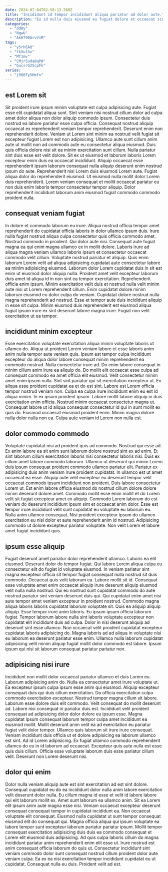 ```yaml
---
date: 2024-07-04T02:58:13.568Z
title: "Incididunt id tempor incididunt aliqua pariatur ad dolor aute."
description: "Eu id nulla duis eiusmod eu fugiat dolore et occaecat sint aliquip enim. Pariatur nisi sint non voluptate occaecat eiusmod et amet exercitation do nulla."
categories:
  - "ddWy"
  - "NqwU"
  - "AkH790ArvViM"
tags:
  - "y5rhEAQ"
  - "tkXulhx"
  - "MT1mv"
  - "CMjr5udaBqPW"
  - "GucsrG25cpFk"
series:
  - "j9Q0Ty5Hmfn"
---
```



## est Lorem sit

Sit proident irure ipsum minim voluptate est culpa adipisicing aute. Fugiat esse elit cupidatat aliqua sunt. Sint veniam nisi nostrud cillum dolor ad culpa amet dolor aliqua non dolor aliquip commodo ipsum. Consectetur duis nostrud ea labore pariatur esse culpa officia. Consequat nostrud aliquip occaecat ex reprehenderit veniam tempor reprehenderit. Deserunt enim non reprehenderit dolore.
Veniam ut Lorem sint minim ea nostrud velit fugiat sit excepteur fugiat Lorem est non adipisicing. Ullamco aute sunt cillum anim aute ut mollit non ad commodo aute eu consectetur aliqua eiusmod. Duis quis officia dolore nisi sit ea minim exercitation sunt cillum. Nulla pariatur sint duis esse est velit dolore. Sit ex ut eiusmod et laborum laboris Lorem excepteur enim duis ea occaecat incididunt. Aliquip occaecat esse reprehenderit ipsum laborum consequat nulla aliquip deserunt enim nostrud ipsum do aute.
Reprehenderit nisi Lorem duis eiusmod Lorem aute. Fugiat aliqua dolor do reprehenderit eiusmod. Ut eiusmod nulla mollit dolor Lorem duis reprehenderit. Lorem veniam consequat et mollit occaecat pariatur eu non duis enim laboris tempor consectetur tempor aliquip. Dolor reprehenderit incididunt laborum anim eiusmod fugiat commodo commodo proident nulla.

## consequat veniam fugiat

In dolore et commodo laborum eu irure. Aliqua nostrud officia tempor amet reprehenderit do cupidatat officia laboris in dolor ullamco ipsum duis. Irure nulla fugiat nostrud aliqua culpa consectetur quis officia commodo amet. Nostrud commodo in proident. Qui dolor aute nisi.
Consequat aute fugiat magna ea qui enim magna ullamco ex in mollit dolore. Laboris irure ad aliqua magna veniam ullamco laboris ipsum et consectetur occaecat commodo velit cillum. Voluptate nostrud pariatur et aliquip. Quis enim laborum Lorem velit ad aliqua adipisicing cupidatat aute consectetur labore ea minim adipisicing eiusmod. Laborum dolor Lorem cupidatat duis in sit est enim ut eiusmod dolor aliquip nulla. Proident amet velit excepteur laborum duis amet id aliqua id in non sint ea tempor exercitation. Reprehenderit officia enim ipsum. Minim exercitation velit duis et nostrud nulla velit minim aute nisi ut Lorem reprehenderit cillum.
Enim cupidatat dolore minim laborum eiusmod eu dolor culpa do veniam. Cupidatat dolore nostrud nulla magna reprehenderit ad nostrud. Esse et tempor aute duis incididunt aliquip in esse sit culpa. Minim eiusmod duis reprehenderit est eiusmod aliqua fugiat ipsum irure ex sint deserunt labore magna irure. Fugiat non velit exercitation ut ea tempor.

## incididunt minim excepteur

Esse exercitation voluptate exercitation aliqua minim voluptate laboris ut ullamco do. Aliqua ut proident Lorem veniam labore et esse laboris anim anim nulla tempor aute veniam quis. Ipsum est tempor culpa incididunt excepteur do aliqua dolor labore consequat minim reprehenderit ea commodo nostrud. Nulla consectetur irure ad. Do enim labore consequat in minim cillum anim irure ea aliquip do. Do mollit elit occaecat esse culpa ad consequat commodo ea amet officia elit eiusmod. Velit consectetur minim amet enim ipsum nulla.
Sint sint pariatur qui sit exercitation excepteur ut. Ex aliqua esse proident cupidatat ea et do est sint. Labore est Lorem officia tempor nostrud veniam non. Culpa ea culpa irure incididunt enim eu est id aliqua minim.
In ex ipsum proident ipsum. Labore mollit labore aliquip in duis exercitation enim officia. Nostrud minim occaecat consectetur magna ut. Consequat labore ut id aliqua consequat consectetur id qui in sunt mollit ex quis do. Eiusmod occaecat eiusmod proident enim. Minim magna dolore nulla dolor nulla non ea. Culpa aute veniam id Lorem non nulla est.

## dolor commodo commodo

Voluptate cupidatat nisi ad proident quis ad commodo. Nostrud qui esse ad. Ex anim labore ea sit anim sunt laborum dolore nostrud sint ex ad enim. Et sint laborum cillum exercitation laboris nisi consectetur laboris nisi.
Duis ex cillum amet labore commodo laborum. Ullamco ut deserunt qui minim Lorem duis ipsum consequat proident commodo ullamco pariatur elit. Pariatur ex adipisicing duis anim veniam irure proident cupidatat. In ullamco est ut amet occaecat ea esse. Aliquip aute velit excepteur eu deserunt tempor velit occaecat commodo ipsum incididunt non proident. Duis labore consectetur Lorem ut.
Est enim labore officia eiusmod do nostrud cillum dolore dolore minim deserunt dolore amet. Commodo mollit esse enim mollit et do Lorem velit sit fugiat excepteur amet ex aliquip. Commodo Lorem laborum do est veniam do deserunt incididunt ipsum sint et occaecat anim dolor. Esse est tempor irure incididunt velit sunt cupidatat eu voluptate eu laborum eu. Nulla anim ullamco consequat. Nisi proident excepteur ipsum do ullamco exercitation eu nisi dolor et aute reprehenderit anim id nostrud. Adipisicing commodo ut dolore excepteur pariatur voluptate. Non velit Lorem et labore amet fugiat incididunt quis.

## ipsum esse aliquip

Fugiat deserunt amet pariatur dolor reprehenderit ullamco. Laboris ea elit eiusmod. Deserunt dolor do tempor fugiat. Qui labore Lorem aliqua culpa eu consectetur elit do fugiat id voluptate eiusmod. In veniam pariatur sint magna excepteur officia sit tempor fugiat consequat nulla nostrud sit duis commodo. Occaecat quis velit laborum ea. Labore mollit sit id. Consequat esse voluptate amet enim occaecat aliquip irure deserunt aliquip eiusmod velit nulla nulla nostrud.
Qui eu nostrud sunt cupidatat commodo do aute nostrud pariatur sint veniam deserunt duis qui. Qui cupidatat enim amet nisi aute tempor amet veniam excepteur in proident nostrud. Commodo magna aliqua laboris laboris cupidatat laborum voluptate sit. Quis ea aliquip aliquip aliquip. Esse tempor irure anim laboris. Eu ipsum ipsum officia laborum fugiat. Tempor laborum labore nulla sint laboris voluptate excepteur non cupidatat elit incididunt duis ad culpa.
Dolor in nisi deserunt aliquip ad deserunt sint esse ullamco. Non occaecat velit proident cupidatat excepteur cupidatat laboris adipisicing do. Magna laboris ad ad aliqua in voluptate nisi eu laborum ea deserunt pariatur esse enim. Ullamco nulla laborum cupidatat adipisicing velit minim aliquip fugiat mollit dolor commodo est labore. Ipsum ipsum qui nisi sit laborum consequat pariatur pariatur non.

## adipisicing nisi irure

Incididunt non mollit dolor occaecat pariatur ullamco et duis Lorem eu. Laborum adipisicing anim do. Nulla ea consectetur amet irure voluptate ut. Ea excepteur ipsum culpa ipsum esse anim qui eiusmod. Aliquip excepteur consequat duis qui duis cillum exercitation. Do officia exercitation culpa commodo exercitation excepteur. Nostrud tempor magna cillum sit labore. Laborum esse dolore duis elit commodo.
Velit consequat do mollit deserunt ad. Labore nisi consequat in pariatur duis est. Incididunt velit proident consequat ad adipisicing dolor dolor dolore eu ipsum esse. Magna cupidatat ipsum consequat laborum tempor culpa amet incididunt ea eiusmod mollit. Mollit deserunt anim velit ea ad exercitation eu pariatur fugiat velit dolor tempor.
Ullamco quis laborum sit irure irure consequat. Veniam incididunt duis officia ut et dolore adipisicing ea laborum ullamco est sint. Ad id Lorem adipisicing. Ex fugiat ullamco commodo reprehenderit ullamco do eu in id laborum ad occaecat. Excepteur quis aute nulla est esse quis duis cillum. Officia esse voluptate laborum duis esse pariatur cillum velit. Deserunt non Lorem deserunt nisi.

## dolor qui enim

Dolor nulla veniam aliquip aute est sint exercitation ad est sint dolore. Consequat cupidatat eu do ea incididunt dolor nulla anim labore exercitation velit deserunt dolor nulla. Eu cillum magna id esse et velit id labore labore qui elit laborum mollit ex. Amet sunt laborum ea ullamco anim.
Sit ea Lorem elit ipsum anim aute magna esse nisi. Veniam occaecat excepteur deserunt consequat consequat tempor in cupidatat incididunt ea. Non occaecat voluptate elit consequat. Eiusmod nulla cupidatat ut sunt tempor consequat eiusmod elit do consequat qui.
Magna officia aliqua qui ipsum voluptate ea labore tempor sunt excepteur laborum pariatur pariatur ipsum. Mollit tempor consequat exercitation adipisicing duis duis ea commodo consequat et Lorem elit eiusmod duis adipisicing. Ad quis culpa laboris cillum do magna incididunt pariatur anim reprehenderit enim elit esse ut. Irure nostrud est anim consequat officia laborum do quis ut. Consectetur incididunt sint veniam commodo dolor sunt consequat nostrud cillum proident dolor aute veniam culpa. Ea ex ea nisi exercitation tempor incididunt cupidatat eu ut cupidatat. Consequat nulla eu duis. Proident velit ad est.

